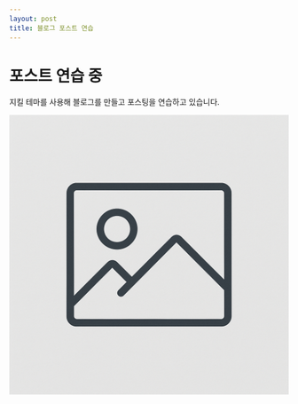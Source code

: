 ```yaml
---
layout: post
title: 블로그 포스트 연습
---
```


# 포스트 연습 중

지킬 테마를 사용해 블로그를 만들고 포스팅을 연습하고 있습니다.

![테스트 이미지](/images/test.png)
